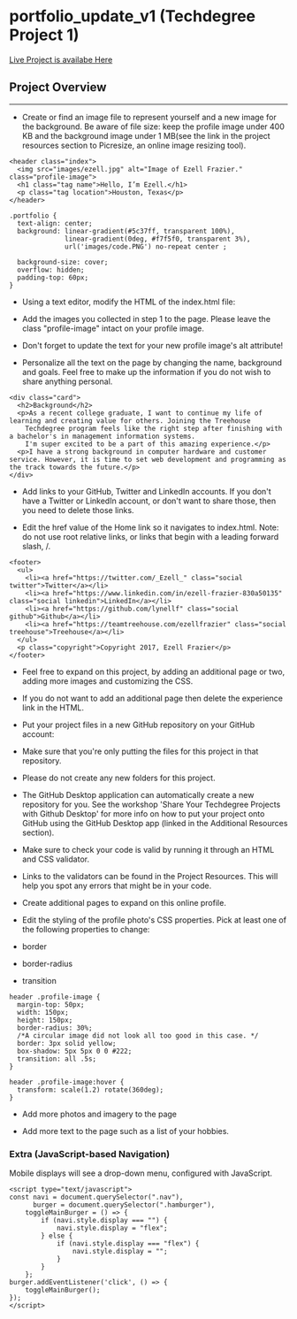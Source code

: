 # portfolio_update_v1 (Techdegree Project 1)

[Live Project is availabe Here](https://ezellfrazier.com/projects/portfoliov1)

## Project Overview

--------------------

-   Create or find an image file to represent yourself and a new image for the background. Be aware of file size: keep the profile image under  400 KB  and the background image under  1 MB(see the link in the project resources section to Picresize, an online image resizing tool).

````
<header class="index">
  <img src="images/ezell.jpg" alt="Image of Ezell Frazier." class="profile-image">
  <h1 class="tag name">Hello, I’m Ezell.</h1>
  <p class="tag location">Houston, Texas</p>
</header>
````

````
.portfolio {
  text-align: center;
  background: linear-gradient(#5c37ff, transparent 100%),
              linear-gradient(0deg, #f7f5f0, transparent 3%),
              url('images/code.PNG') no-repeat center ;

  background-size: cover;
  overflow: hidden;
  padding-top: 60px;
}
````

-   Using a text editor, modify the HTML of the index.html file:

-   Add the images you collected in step 1 to the page. Please leave the class "profile-image" intact on your profile image.

-   Don't forget to update the text for your new profile image's alt attribute!

-   Personalize all the text on the page by changing the name, background and goals. Feel free to make up the information if you do not wish to share anything personal.

````
<div class="card">
  <h2>Background</h2>
  <p>As a recent college graduate, I want to continue my life of learning and creating value for others. Joining the Treehouse
    Techdegree program feels like the right step after finishing with a bachelor's in management information systems.
    I'm super excited to be a part of this amazing experience.</p>
  <p>I have a strong background in computer hardware and customer service. However, it is time to set web development and programming as the track towards the future.</p>
</div>
````

-   Add links to your GitHub, Twitter and LinkedIn accounts. If you don't have a Twitter or LinkedIn account, or don't want to share those, then you need to delete those links.

-   Edit the href value of the Home link so it navigates to  index.html. Note: do not use root relative links, or links that begin with a leading forward slash,  /.

````
<footer>
  <ul>
    <li><a href="https://twitter.com/_Ezell_" class="social twitter">Twitter</a></li>
    <li><a href="https://www.linkedin.com/in/ezell-frazier-830a50135" class="social linkedin">LinkedIn</a></li>
    <li><a href="https://github.com/lynellf" class="social github">Github</a></li>
    <li><a href="https://teamtreehouse.com/ezellfrazier" class="social treehouse">Treehouse</a></li>
  </ul>
  <p class="copyright">Copyright 2017, Ezell Frazier</p>
</footer>
````

-   Feel free to expand on this project, by adding an additional page or two, adding more images and customizing the CSS.

-   If you do not want to add an additional page then delete the experience link in the HTML.

-   Put your project files in a new GitHub repository on your GitHub account:

-   Make sure that you're only putting the files for this project in that repository.

-   Please do not create any new folders for this project.

-   The GitHub Desktop application can automatically create a new repository for you. See the workshop 'Share Your Techdegree Projects with Github Desktop' for more info on how to put your project onto GitHub using the GitHub Desktop app (linked in the Additional Resources section).

-   Make sure to check your code is valid by running it through an HTML and CSS validator.

-   Links to the validators can be found in the Project Resources. This will help you spot any errors that might be in your code.

-   Create additional pages to expand on this online profile.

-   Edit the styling of the profile photo's CSS properties. Pick at least one of the following properties to change:

-   border

-   border-radius

-   transition

````
header .profile-image {
  margin-top: 50px;
  width: 150px;
  height: 150px;
  border-radius: 30%;
  /*A circular image did not look all too good in this case. */
  border: 3px solid yellow;
  box-shadow: 5px 5px 0 0 #222;
  transition: all .5s;
}

header .profile-image:hover {
  transform: scale(1.2) rotate(360deg);
}
````

-   Add more photos and imagery to the page

-   Add more text to the page such as a list of your hobbies.

### Extra (JavaScript-based Navigation)

Mobile displays will see a drop-down menu, configured with JavaScript.

````
<script type="text/javascript">
const navi = document.querySelector(".nav"),
      burger = document.querySelector(".hamburger"),
    toggleMainBurger = () => {
        if (navi.style.display === "") {
            navi.style.display = "flex";
        } else {
            if (navi.style.display === "flex") {
                navi.style.display = "";
            }
        }
    };
burger.addEventListener('click', () => {
    toggleMainBurger();
});
</script>
````
